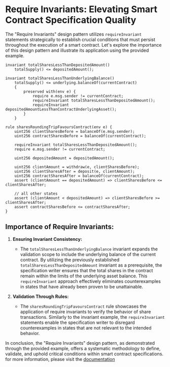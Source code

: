 # Require Invariants: Elevating Smart Contract Specification Quality

The "Require Invariants" design pattern utilizes `requireInvariant` statements strategically to establish 
crucial conditions that must persist throughout the execution of a smart contract. Let's explore the 
importance of this design pattern and illustrate its application using the provided example.

```cvl
invariant totalSharesLessThanDepositedAmount()
    totalSupply() <= depositedAmount();

invariant totalSharesLessThanUnderlyingBalance()
    totalSupply() <= underlying.balanceOf(currentContract)
    {
        preserved with(env e) {
            require e.msg.sender != currentContract;
            requireInvariant totalSharesLessThanDepositedAmount();
            requireInvariant depositedAmountLessThanContractUnderlyingAsset();
        }
    }

rule sharesRoundingTripFavoursContract(env e) {
    uint256 clientSharesBefore = balanceOf(e.msg.sender);
    uint256 contractSharesBefore = balanceOf(currentContract);

    requireInvariant totalSharesLessThanDepositedAmount();
    require e.msg.sender != currentContract;

    uint256 depositedAmount = depositedAmount();

    uint256 clientAmount = withdraw(e, clientSharesBefore);
    uint256 clientSharesAfter = deposit(e, clientAmount);
    uint256 contractSharesAfter = balanceOf(currentContract);
    assert (clientAmount == depositedAmount) => clientSharesBefore <= clientSharesAfter; 
    
    // all other states
    assert (clientAmount < depositedAmount) => clientSharesBefore >= clientSharesAfter;
    assert contractSharesBefore <= contractSharesAfter;
}
```

## Importance of Require Invariants:

1. **Ensuring Invariant Consistency:**
   - The `totalSharesLessThanUnderlyingBalance` invariant expands the validation scope to include the 
   underlying balance of the current contract. By utilizing the previously established 
   `totalSharesLessThanDepositedAmount` invariant as a prerequisite, the specification writer ensures that the 
   total shares in the contract remain within the limits of the underlying asset balance. This 
   `requireInvariant` approach effectively eliminates counterexamples in states that have already been proven 
   to be unattainable.

2. **Validation Through Rules:**
    - The `sharesRoundingTripFavoursContract` rule showcases the application of require invariants to verify 
    the behavior of share transactions. Similarly to the invariant example, the `requireInvariant` statements 
    enable the specification writer to disregard counterexamples in states that are not relevant to the 
    intended behavior.


In conclusion, the "Require Invariants" design pattern, as demonstrated through the provided example, offers a 
systematic methodology to define, validate, and uphold critical conditions within smart contract 
specifications.
for more information, please visit the [documentation](https://docs.certora.com/en/latest/docs/cvl/statements.html#requireinvariant)